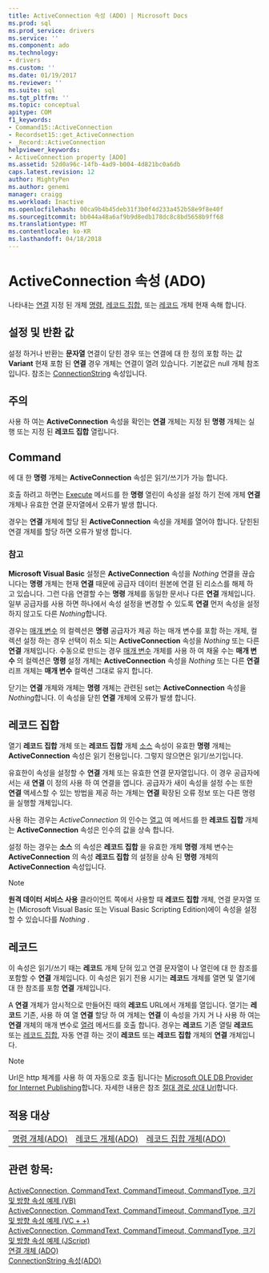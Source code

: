 ```yaml
---
title: ActiveConnection 속성 (ADO) | Microsoft Docs
ms.prod: sql
ms.prod_service: drivers
ms.service: ''
ms.component: ado
ms.technology:
- drivers
ms.custom: ''
ms.date: 01/19/2017
ms.reviewer: ''
ms.suite: sql
ms.tgt_pltfrm: ''
ms.topic: conceptual
apitype: COM
f1_keywords:
- Command15::ActiveConnection
- Recordset15::get_ActiveConnection
- _Record::ActiveConnection
helpviewer_keywords:
- ActiveConnection property [ADO]
ms.assetid: 52d0a96c-14fb-4ad9-b004-4d821bc0a6db
caps.latest.revision: 12
author: MightyPen
ms.author: genemi
manager: craigg
ms.workload: Inactive
ms.openlocfilehash: 00ca9b4b45deb31f3b0f4d233a452b58e9f8e40f
ms.sourcegitcommit: bb044a48a6af9b9d8edb178dc8c8bd5658b9ff68
ms.translationtype: MT
ms.contentlocale: ko-KR
ms.lasthandoff: 04/18/2018
---
```

# <a name="activeconnection-property-ado"></a>ActiveConnection 속성 (ADO)
나타내는 [연결](../../../ado/reference/ado-api/connection-object-ado.md) 지정 된 개체 [명령](../../../ado/reference/ado-api/command-object-ado.md), [레코드 집합](../../../ado/reference/ado-api/recordset-object-ado.md), 또는 [레코드](../../../ado/reference/ado-api/record-object-ado.md) 개체 현재 속해 합니다.  
  
## <a name="settings-and-return-values"></a>설정 및 반환 값  
 설정 하거나 반환는 **문자열** 연결이 닫힌 경우 또는 연결에 대 한 정의 포함 하는 값 **Variant** 현재 포함 된 **연결** 경우 개체는 연결이 열려 있습니다. 기본값은 null 개체 참조입니다. 참조는 [ConnectionString](../../../ado/reference/ado-api/connectionstring-property-ado.md) 속성입니다.  
  
## <a name="remarks"></a>주의  
 사용 하 여는 **ActiveConnection** 속성을 확인는 **연결** 개체는 지정 된 **명령** 개체는 실행 또는 지정 된  **레코드 집합** 열립니다.  
  
## <a name="command"></a>Command  
 에 대 한 **명령** 개체는 **ActiveConnection** 속성은 읽기/쓰기가 가능 합니다.  
  
 호출 하려고 하면는 [Execute](../../../ado/reference/ado-api/execute-method-ado-command.md) 메서드를 한 **명령** 열린이 속성을 설정 하기 전에 개체 **연결** 개체나 유효한 연결 문자열에서 오류가 발생 합니다.  
  
 경우는 **연결** 개체에 할당 된 **ActiveConnection** 속성을 개체를 열어야 합니다. 닫힌된 연결 개체를 할당 하면 오류가 발생 합니다.  
  
### <a name="note"></a>참고  
 **Microsoft Visual Basic** 설정은 **ActiveConnection** 속성을 *Nothing* 연결을 끊습니다는 **명령** 개체는 현재 **연결** 때문에 공급자 데이터 원본에 연결 된 리소스를 해제 하 고 있습니다. 그런 다음 연결할 수는 **명령** 개체를 동일한 문서나 다른 **연결** 개체입니다. 일부 공급자를 사용 하면 하나에서 속성 설정을 변경할 수 있도록 **연결** 먼저 속성을 설정 하지 않고도 다른 *Nothing*합니다.  
  
 경우는 [매개 변수](../../../ado/reference/ado-api/parameters-collection-ado.md) 의 컬렉션은 **명령** 공급자가 제공 하는 매개 변수를 포함 하는 개체, 컬렉션 설정 하는 경우 선택이 취소 되는 **ActiveConnection** 속성을 *Nothing* 또는 다른 **연결** 개체입니다. 수동으로 만드는 경우 [매개 변수](../../../ado/reference/ado-api/parameter-object.md) 개체를 사용 하 여 채울 수는 **매개 변수** 의 컬렉션은 **명령** 설정 개체는 **ActiveConnection**  속성을 *Nothing* 또는 다른 **연결** 리프 개체는 **매개 변수** 컬렉션 그대로 유지 합니다.  
  
 닫기는 **연결** 개체와 개체는 **명령** 개체는 관련된 set는 **ActiveConnection** 속성을 *Nothing*합니다. 이 속성을 닫힌 **연결** 개체에 오류가 발생 합니다.  
  
## <a name="recordset"></a>레코드 집합  
 열기 **레코드 집합** 개체 또는 **레코드 집합** 개체 [소스](../../../ado/reference/ado-api/source-property-ado-recordset.md) 속성이 유효한 **명령** 개체는 **ActiveConnection** 속성은 읽기 전용입니다. 그렇지 않으면은 읽기/쓰기입니다.  
  
 유효한이 속성을 설정할 수 **연결** 개체 또는 유효한 연결 문자열입니다. 이 경우 공급자에서는 새 **연결** 이 정의 사용 하 여 연결을 엽니다. 공급자가 새이 속성을 설정 수는 또한 **연결** 액세스할 수 있는 방법을 제공 하는 개체는 **연결** 확장된 오류 정보 또는 다른 명령을 실행할 개체입니다.  
  
 사용 하는 경우는 *ActiveConnection* 의 인수는 [열고](../../../ado/reference/ado-api/open-method-ado-recordset.md) 여 메서드를 한 **레코드 집합** 개체는 **ActiveConnection** 속성은 인수의 값을 상속 합니다.  
  
 설정 하는 경우는 **소스** 의 속성은 **레코드 집합** 을 유효한 개체 **명령** 개체 변수는 **ActiveConnection** 의 속성 **레코드 집합** 의 설정을 상속 된 **명령** 개체의 **ActiveConnection** 속성입니다.  
  
> [!NOTE]
>  **원격 데이터 서비스 사용** 클라이언트 쪽에서 사용할 때 **레코드 집합** 개체, 연결 문자열 또는 (Microsoft Visual Basic 또는 Visual Basic Scripting Edition)에이 속성을 설정할 수 있습니다를 *Nothing* .  
  
## <a name="record"></a>레코드  
 이 속성은 읽기/쓰기 때는 **레코드** 개체 닫혀 있고 연결 문자열이 나 열린에 대 한 참조를 포함할 수 **연결** 개체입니다. 이 속성은 읽기 전용 시기는 **레코드** 개체를 열면 및 열기에 대 한 참조를 포함 **연결** 개체입니다.  
  
 A **연결** 개체가 암시적으로 만들어진 때의 **레코드** URL에서 개체를 열입니다. 열기는 **레코드** 기존, 사용 하 여 열 **연결** 할당 하 여 개체는 **연결** 이 속성을 가지 거 나 사용 하 여는 **연결** 개체의 매개 변수로 [열려](../../../ado/reference/ado-api/open-method-ado-record.md) 메서드를 호출 합니다. 경우는 **레코드** 기존 열릴 **레코드** 또는 [레코드 집합](../../../ado/reference/ado-api/recordset-object-ado.md), 자동 연결 하는 것이 **레코드** 또는  **레코드 집합** 개체의 **연결** 개체입니다.  
  
> [!NOTE]
>  Url은 http 체계를 사용 하 여 자동으로 호출 됩니다는 [Microsoft OLE DB Provider for Internet Publishing](../../../ado/guide/appendixes/microsoft-ole-db-provider-for-internet-publishing.md)합니다. 자세한 내용은 참조 [절대 경로 상대 Url](../../../ado/guide/data/absolute-and-relative-urls.md)합니다.  
  
## <a name="applies-to"></a>적용 대상  
  
||||  
|-|-|-|  
|[명령 개체(ADO)](../../../ado/reference/ado-api/command-object-ado.md)|[레코드 개체(ADO)](../../../ado/reference/ado-api/record-object-ado.md)|[레코드 집합 개체(ADO)](../../../ado/reference/ado-api/recordset-object-ado.md)|  
  
## <a name="see-also"></a>관련 항목:  
 [ActiveConnection, CommandText, CommandTimeout, CommandType, 크기 및 방향 속성 예제 (VB)](../../../ado/reference/ado-api/activeconnection-commandtext-commandtimeout-commandtype-size-example-vb.md)   
 [ActiveConnection, CommandText, CommandTimeout, CommandType, 크기 및 방향 속성 예제 (VC + +)](../../../ado/reference/ado-api/activeconnection-commandtext-commandtimeout-commandtype-size-example-vc.md)   
 [ActiveConnection, CommandText, CommandTimeout, CommandType, 크기 및 방향 속성 예제 (JScript)](../../../ado/reference/ado-api/activeconnection-commandtext-timeout-type-size-example-jscript.md)   
 [연결 개체 (ADO)](../../../ado/reference/ado-api/connection-object-ado.md)   
 [ConnectionString 속성(ADO)](../../../ado/reference/ado-api/connectionstring-property-ado.md)
